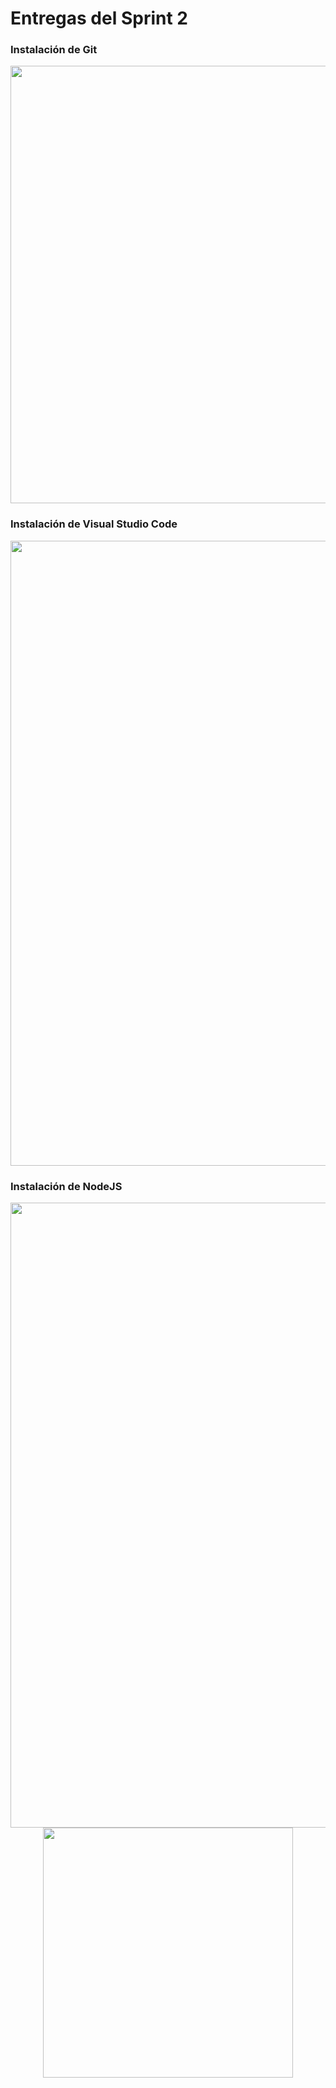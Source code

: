 # Entregas del Sprint 2

### Instalación de Git
<p align="center">
  <img src="https://user-images.githubusercontent.com/50381583/152283392-f9ca326a-cfe9-4f23-969f-362d09161cbf.png" width="700">
</p>

### Instalación de Visual Studio Code 
<p align="center">
  <img src="https://user-images.githubusercontent.com/89053122/152264487-c26e6154-e476-4a10-aee9-79df698423f7.png" width="1000">
</p>

### Instalación de NodeJS
<p align="center">
  <img src="InstalaciónDeNodeJS-01.png" width="1000">
  <img src="InstalaciónDeNodeJS-02.png" width="400">
</p>
